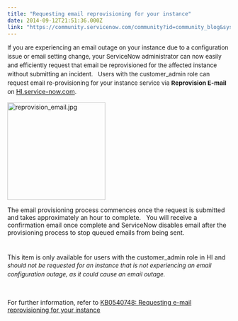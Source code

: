 ```yaml
---
title: "Requesting email reprovisioning for your instance"
date: 2014-09-12T21:51:36.000Z
link: "https://community.servicenow.com/community?id=community_blog&sys_id=324e66addbd0dbc01dcaf3231f9619b6"
---
```

<p><span style="font-size: 10pt; line-height: 1.5em;">If you are experiencing an email outage on your instance due to a configuration issue or email setting change, your ServiceNow administrator can now easily and efficiently request that email be reprovisioned for the affected instance without submitting an incident.   Users with the customer_admin role can request email re-provisioning for your instance service via </span><span style="font-size: 13.63636302948px;"><strong>Reprovision E-mail</strong> </span><span style="font-size: 10pt; line-height: 1.5em;"> on </span><a title="k-external-small" class="jive-link-external-small" href="https://HI.service-now.com/" rel="nofollow" target="_blank">HI.service-now.com</a><span style="font-size: 10pt; line-height: 1.5em;">.</span></p><p><a _jive_internal="true" href="/servlet/JiveServlet/showImage/38-3436-13639/reprovision_email.jpg"><img  alt="reprovision_email.jpg" class="image-0 jive-image" height="188" src="d9259006db589704ed6af3231f9619ad.iix" style="max-width: 620px; height: auto;" width="221"/></a></p><p>The email provisioning process commences once the request is submitted and takes approximately an hour to complete.   You will receive a confirmation email once complete and ServiceNow disables email after the provisioning process to stop queued emails from being sent.</p><p style="min-height: 8pt; height: 8pt; padding: 0px;">  </p><p>This item is only available for users with the customer_admin role in HI and <span style="font-size: 10pt; line-height: 1.5em;"><em>should not be requested for an instance that is not experiencing an email configuration outage, as it could cause an email outage.</em></span></p><p><em><br/></em></p><p>For further information, refer to <a title="k-external-small" class="jive-link-external-small" href="https://hi.service-now.com/kb_view.do?sysparm_article=KB0540748" rel="nofollow" target="_blank">KB0540748: Requesting e-mail reprovisioning for your instance</a></p>